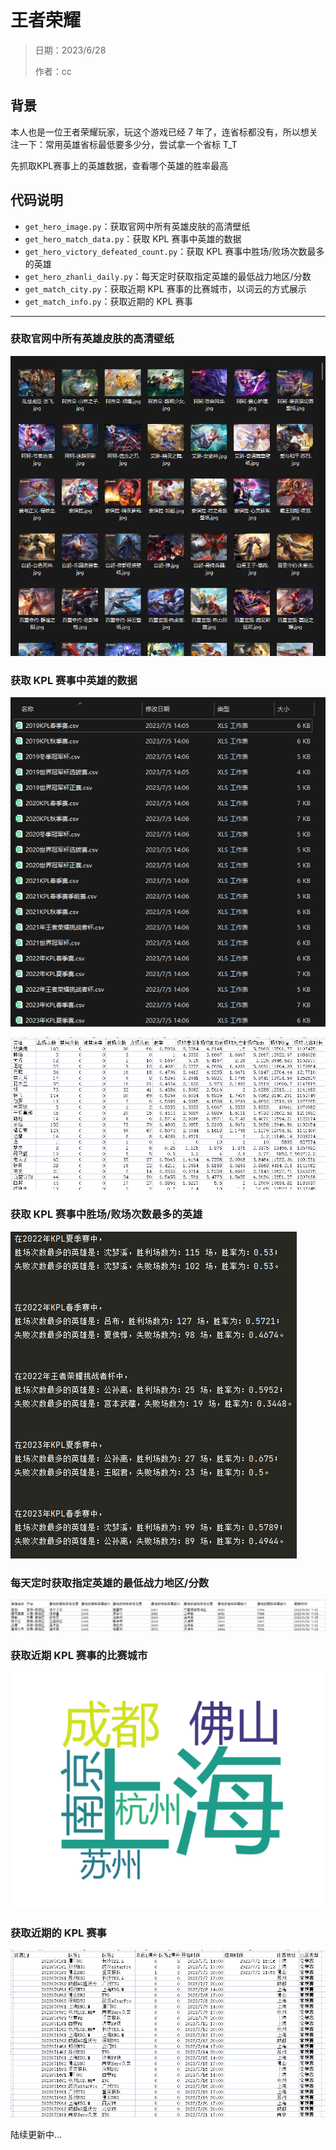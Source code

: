 # 王者荣耀

> 日期：2023/6/28
>
> 作者：cc

## 背景

本人也是一位王者荣耀玩家，玩这个游戏已经 7 年了，连省标都没有，所以想关注一下：常用英雄省标最低要多少分，尝试拿一个省标 T_T

先抓取KPL赛事上的英雄数据，查看哪个英雄的胜率最高

## 代码说明

- `get_hero_image.py`：获取官网中所有英雄皮肤的高清壁纸
- `get_hero_match_data.py`：获取 KPL 赛事中英雄的数据
- `get_hero_victory_defeated_count.py`：获取 KPL 赛事中胜场/败场次数最多的英雄
- `get_hero_zhanli_daily.py`：每天定时获取指定英雄的最低战力地区/分数
- `get_match_city.py`：获取近期 KPL 赛事的比赛城市，以词云的方式展示
- `get_match_info.py`：获取近期的 KPL 赛事

---



### 获取官网中所有英雄皮肤的高清壁纸

![](https://github.com/danielchan-25/Mind-Palace/blob/main/Python/img/wzry_hero_image.png)

### 获取 KPL 赛事中英雄的数据

![](https://github.com/danielchan-25/Mind-Palace/blob/main/Python/img/wzry_match_hero_data-1.png)

![](https://github.com/danielchan-25/Mind-Palace/blob/main/Python/img/wzry_match_hero_data-2.png)

### 获取 KPL 赛事中胜场/败场次数最多的英雄

![](https://github.com/danielchan-25/Mind-Palace/blob/main/Python/img/wzry_match_hero_victory_defeated_count.png)

### 每天定时获取指定英雄的最低战力地区/分数

![](https://github.com/danielchan-25/Mind-Palace/blob/main/Python/img/wzry_zhanli-1.png)

### 获取近期 KPL 赛事的比赛城市

![](https://github.com/danielchan-25/Mind-Palace/blob/main/Python/img/wzry_match_city.png)

### 获取近期的 KPL 赛事

![](https://github.com/danielchan-25/Mind-Palace/blob/main/Python/img/wzry_match_data-1.png)





陆续更新中...
